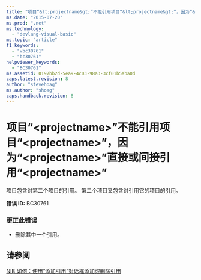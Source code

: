 ```yaml
---
title: "项目“&lt;projectname&gt;”不能引用项目“&lt;projectname&gt;”，因为“&lt;projectname&gt;”直接或间接引用“&lt;projectname&gt;” | Microsoft Docs"
ms.date: "2015-07-20"
ms.prod: ".net"
ms.technology: 
  - "devlang-visual-basic"
ms.topic: "article"
f1_keywords: 
  - "vbc30761"
  - "bc30761"
helpviewer_keywords: 
  - "BC30761"
ms.assetid: 0197bb2d-5ea9-4c03-98a3-3cf01b5aba0d
caps.latest.revision: 8
author: "stevehoag"
ms.author: "shoag"
caps.handback.revision: 8
---
```

# 项目“&lt;projectname&gt;”不能引用项目“&lt;projectname&gt;”，因为“&lt;projectname&gt;”直接或间接引用“&lt;projectname&gt;”
项目包含对第二个项目的引用。 第二个项目又包含对引用它的项目的引用。  
  
 **错误 ID:** BC30761  
  
### 更正此错误  
  
-   删除其中一个引用。  
  
## 请参阅  
 [NIB 如何：使用“添加引用”对话框添加或删除引用](http://msdn.microsoft.com/zh-cn/3bd75d61-f00c-47c0-86a2-dd1f20e231c9)